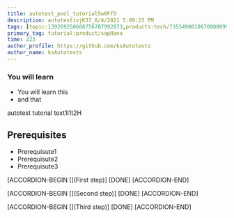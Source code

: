 ```yaml
---
title: autotest_pool_tutorial5w0FfO
description: autotestivjK37_8/4/2021 5:09:23 PM
tags: [topic:139269250608756787992873,products:tech/73554900100700000996,tutorial:experience/advanced]
primary_tag: tutorial:product/sapHana
time: 223
author_profile: https://github.com/ksAutotests
author_name: ksAutotests
---
```

### You will learn
- You will learn this
- and that

autotest tutorial text1l1t2H

## Prerequisites
- Prerequisute1
- Prerequisute2
- Prerequisute3

[ACCORDION-BEGIN [](First step)]
[DONE]
[ACCORDION-END]

[ACCORDION-BEGIN [](Second step)]
[DONE]
[ACCORDION-END]

[ACCORDION-BEGIN [](Third step)]
[DONE]
[ACCORDION-END]

